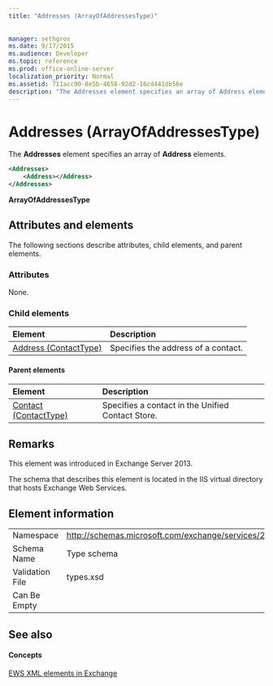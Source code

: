 ```yaml
---
title: "Addresses (ArrayOfAddressesType)"
 
 
manager: sethgros
ms.date: 9/17/2015
ms.audience: Developer
ms.topic: reference
ms.prod: office-online-server
localization_priority: Normal
ms.assetid: 711acc90-8e5b-4658-92d2-16cd441db56e
description: "The Addresses element specifies an array of Address elements."
---
```


# Addresses (ArrayOfAddressesType)

The **Addresses** element specifies an array of **Address** elements. 
  
```XML
<Addresses>
    <Address></Address>
</Addresses>
```

 **ArrayOfAddressesType**
## Attributes and elements

The following sections describe attributes, child elements, and parent elements.
  
### Attributes

None.
  
### Child elements

|**Element**|**Description**|
|:-----|:-----|
|[Address (ContactType)](address-contacttype.md) <br/> |Specifies the address of a contact.  <br/> |
   
#### Parent elements

|**Element**|**Description**|
|:-----|:-----|
|[Contact (ContactType)](contact-contacttype.md) <br/> |Specifies a contact in the Unified Contact Store.  <br/> |
   
## Remarks

This element was introduced in Exchange Server 2013.
  
The schema that describes this element is located in the IIS virtual directory that hosts Exchange Web Services.
  
## Element information

|||
|:-----|:-----|
|Namespace  <br/> |http://schemas.microsoft.com/exchange/services/2006/types  <br/> |
|Schema Name  <br/> |Type schema  <br/> |
|Validation File  <br/> |types.xsd  <br/> |
|Can Be Empty  <br/> ||
   
## See also

#### Concepts

[EWS XML elements in Exchange](ews-xml-elements-in-exchange.md)

